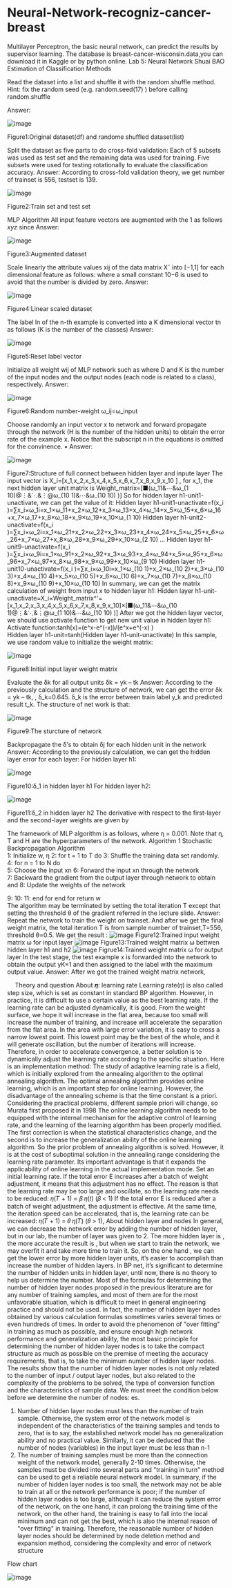 # Neural-Network-recogniz-cancer-breast
Multilayer Perceptron, the basic neural network, can predict the results by supervisor learning. The database is breast-cancer-wisconsin.data,you can download it in Kaggle or by python online.
Lab 5: Neural Network
Shuai BAO
Estimation of Classification Methods

Read the dataset into a list and shuffle it with the random.shuffle method. Hint: fix the random seed (e.g. random.seed(17) ) before calling random.shuffle

Answer:

![image](https://github.com/STPChenFang/Neural-Network-recogniz-cancer-breast/blob/main/IMG-breast%20cancer%20prediction/image005.png)

Figure1:Original dataset(df) and randome shuffled dataset(list)

Split the dataset as five parts to do cross-fold validation: Each of 5 subsets was used as test set and the remaining data was used for training. Five subsets were used for testing rotationally to evaluate the classification accuracy. 
Answer:
According to cross-fold validation theory, we get number of trainset is 556, testset is 139.

![image](https://github.com/STPChenFang/Neural-Network-recogniz-cancer-breast/blob/main/IMG-breast%20cancer%20prediction/image009.png)

Figure2:Train set and test set

MLP Algorithm
All input feature vectors are augmented with the 1 as follows $xyz$ since 
Answer:

![image](https://github.com/STPChenFang/Neural-Network-recogniz-cancer-breast/blob/main/IMG-breast%20cancer%20prediction/image017.png)

Figure3:Augmented dataset

Scale linearly the attribute values xij of the data matrix Xˆ into [−1,1] for each dimensional feature as follows:
where a small constant 10−6 is used to avoid that the number is divided by zero.
Answer:

![image](https://github.com/STPChenFang/Neural-Network-recogniz-cancer-breast/blob/main/IMG-breast%20cancer%20prediction/image023.png)

Figure4:Linear scaled dataset

The label ln of the n-th example is converted into a K dimensional vector tn as follows (K is the number of the classes)
Answer:

![image](https://github.com/STPChenFang/Neural-Network-recogniz-cancer-breast/blob/main/IMG-breast%20cancer%20prediction/image029.png)

Figure5:Reset label vector

Initialize all weight wij of MLP network such as  where
D and K is the number of the input nodes and the output nodes (each node is related to a class), respectively.
Answer:

![image](https://github.com/STPChenFang/Neural-Network-recogniz-cancer-breast/blob/main/IMG-breast%20cancer%20prediction/image169.png)

Figure6:Random number-weight ω_ij=ω_input 


Choose randomly an input vector x to network and forward propagate through the network (H is the number of the hidden units) to obtain the error rate  of the example x. Notice that the subscript n in the equations is omitted for the convinence. •
Answer:

![image](https://github.com/STPChenFang/Neural-Network-recogniz-cancer-breast/blob/main/IMG-breast%20cancer%20prediction/image012.png)

Figure7:Structure of full connect between hidden layer and inpute layer
	The input vector is X_i=[x_1,x_2,x_3,x_4,x_5,x_6,x_7,x_8,x_9,x_10 ]  , for x_1, the next hidden layer unit matrix is 
Weight_matrix=[■(ω_11&⋯&ω_(1 10)@⋮&⋱&⋮@ω_(10 1)&⋯&ω_(10 10) )]
	So for hidden layer h1-unit1-unactivate, we can get the value of it: 
Hidden layer h1-unit1-unactivate=f(x_i )=∑x_i×ω_1i=x_1×ω_11+x_2×ω_12+x_3×ω_13+x_4×ω_14+x_5×ω_15+x_6×ω_16+x_7×ω_17+x_8×ω_18+x_9×ω_19+x_10×ω_(1 10)
Hidden layer h1-unit2-unactivate=f(x_i )=∑x_i×ω_2i=x_1×ω_21+x_2×ω_22+x_3×ω_23+x_4×ω_24+x_5×ω_25+x_6×ω_26+x_7×ω_27+x_8×ω_28+x_9×ω_29+x_10×ω_(2 10)
…
Hidden layer h1-unit9-unactivate=f(x_i )=∑x_i×ω_9i=x_1×ω_91+x_2×ω_92+x_3×ω_93+x_4×ω_94+x_5×ω_95+x_6×ω_96+x_7×ω_97+x_8×ω_98+x_9×ω_99+x_10×ω_(9 10)
Hidden layer h1-unit10-unactivate=f(x_i )=∑x_i×ω_10i=x_1×ω_(10 1)+x_2×ω_(10 2)+x_3×ω_(10 3)+x_4×ω_(10 4)+x_5×ω_(10 5)+x_6×ω_(10 6)+x_7×ω_(10 7)+x_8×ω_(10 8)+x_9×ω_(10 9)+x_10×ω_(10 10)
In summary, we can get the matrix calculation of weight from input x to hidden layer h1:
Hidden layer h1-unit-unactivate=X_i×Weight_matrix^'=[x_1,x_2,x_3,x_4,x_5,x_6,x_7,x_8,x_9,x_10]×[■(ω_11&⋯&ω_(10 1)@⋮&⋱&⋮@ω_(1 10)&⋯&ω_(10 10) )]
After we got the hidden layer vector, we should use activate function to get new unit value in hidden layer h1:
Activate function:tanh⁡(x)=(e^x-e^(-x))/(e^x+e^(-x) )  
Hidden layer h1-unit=tanh⁡(Hidden layer h1-unit-unactivate)
	In this sample, we use random value to initialize the weight matrix:
	
![image](https://github.com/STPChenFang/Neural-Network-recogniz-cancer-breast/blob/main/IMG-breast%20cancer%20prediction/image169.png)

Figure8:Initial input layer weight matrix

Evaluate the δk for all output units δk = yk – tk
Answer:
According to the previously calculation and the structure of network, we can get the error δk = yk – tk, , δ_k=0.645.
δ_k is the error between train label y_k and predicted result t_k.
The structure of net work is that:

![image](https://github.com/STPChenFang/Neural-Network-recogniz-cancer-breast/blob/main/IMG-breast%20cancer%20prediction/image134.png)

Figure9:The sturcture of network

Backpropagate the δ’s to obtain δj for each hidden unit in the network
Answer:
According to the previously calculation, we can get the hidden layer error for each layer:
For hidden layer h1:

![image](https://github.com/STPChenFang/Neural-Network-recogniz-cancer-breast/blob/main/IMG-breast%20cancer%20prediction/image147.png)

Figure10:δ_1  in hidden layer h1
For hidden layer h2:

![image](https://github.com/STPChenFang/Neural-Network-recogniz-cancer-breast/blob/main/IMG-breast%20cancer%20prediction/image151.png)

Figure11:δ_2  in hidden layer h2
The derivative with respect to the first-layer and the second-layer weights are given by
 
The framework of MLP algorithm is as follows, where η = 0.001. Note that η, T and H are the hyperparameters of the network.
Algorithm 1 Stochastic Backpropagation Algorithm	
1: Initialize w, η
2: for t = 1 to T do
3:	Shuffle the training data set randomly.	
4:	for n = 1 to N do	
5:	Choose the input xn	
6:	Forward the input xn through the network	
7:	Backward the gradient from the output layer through network to obtain  	and 
8:	Update the weights of the network
 	
9:
10:
11:	end for
end for return w	
The algorithm may be terminated by setting the total iteration T except that setting the threshold θ of the gradient referred in the lecture slide.
Answer:
Repeat the network to train the weight on trainset. And after we get the final weight matrix, the total iteration T is from sample number of trainset,T=556, threshold θ=0.5.
We get the result :
![image](https://github.com/STPChenFang/Neural-Network-recogniz-cancer-breast/blob/main/IMG-breast%20cancer%20prediction/image169.png)
Figure12:Trained input weight matrix ω for input layer
![image](https://github.com/STPChenFang/Neural-Network-recogniz-cancer-breast/blob/main/IMG-breast%20cancer%20prediction/image173.png)
Figure13:Trained weight matrix ω bettwen hidden layer h1 and h2
![image](https://github.com/STPChenFang/Neural-Network-recogniz-cancer-breast/blob/main/IMG-breast%20cancer%20prediction/image151.png)
Figrue14:Trained weight matrix ω for output layer
In the test stage, the test example x is forwarded into the network to obtain the output yK×1 and then assigned to the label with the maximum output value. 
Answer:
After we got the trained weight matrix network, 



 
Theory and question
About 𝜼: learning rate
Learning rate(𝜂) is also called step size, which is set as constant in standard BP algorithm.
However, in practice, it is difficult to use a certain value as the best learning rate. If the learning rate
can be adjusted dynamically, it is good. From the weight surface, we hope it will increase in the flat
area, because too small will increase the number of training, and increase will accelerate the
separation from the flat area. In the area with large error variation, it is easy to cross a narrow lowest
point. This lowest point may be the best of the whole, and it will generate oscillation, but the number
of iterations will increase. Therefore, in order to accelerate convergence, a better solution is to
dynamically adjust the learning rate according to the specific situation. Here is an implementation
method:
The study of adaptive learning rate is a field, which is initially explored from the annealing
algorithm to the optimal annealing algorithm. The optimal annealing algorithm provides online
learning, which is an important step for online learning. However, the disadvantage of the annealing
scheme is that the time constant is a priori. Considering the practical problems, different sample priori
will change, so Murata first proposed it in 1998 The online learning algorithm needs to be equipped
with the internal mechanism for the adaptive control of learning rate, and the learning of the learning
algorithm has been properly modified. The first correction is when the statistical characteristics
change, and the second is to increase the generalization ability of the online learning algorithm. So
the prior problem of annealing algorithm is solved. However, it is at the cost of suboptimal solution in
the annealing range considering the learning rate parameter. Its important advantage is that it
expands the applicability of online learning in the actual implementation mode.
Set an initial learning rate. If the total error E increases after a batch of weight adjustment, it
means that this adjustment has no effect. The reason is that the learning rate may be too large and
oscillate, so the learning rate needs to be reduced: 𝜂(𝑇 + 1) = 𝛽 𝜂(𝑡) (𝛽 < 1) If the total error E
is reduced after a batch of weight adjustment, the adjustment is effective. At the same time, the
iteration speed can be accelerated, that is, the learning rate can be increased: 𝜂(𝑇 + 1) =
𝜃 𝜂(𝑇) (𝜃 > 1),
About hidden layer and nodes
In general, we can decrease the network error by adding the number of hidden layer, but in
our lab, the number of layer was given to 2. The more hidden layer is , the more accurate the result
is , but when we start to train the network, we may overfit it and take more time to train it.
So, on the one hand , we can get the lower error by more hidden layer units, it’s easier to
accomplish than increase the number of hidden layers.
In BP net, it’s significant to determine the number of hidden units in hidden layer, until now,
there is no theory to help us determine the number.
Most of the formulas for determining the number of hidden layer nodes proposed in the
previous literature are for any number of training samples, and most of them are for the most
unfavorable situation, which is difficult to meet in general engineering practice and should not be
used. In fact, the number of hidden layer nodes obtained by various calculation formulas
sometimes varies several times or even hundreds of times.
In order to avoid the phenomenon of "over fitting" in training as much as possible, and ensure
enough high network performance and generalization ability, the most basic principle for
determining the number of hidden layer nodes is to take the compact structure as much as possible
on the premise of meeting the accuracy requirements, that is, to take the minimum number of
hidden layer nodes.
The results show that the number of hidden layer nodes is not only related to the number of
input / output layer nodes, but also related to the complexity of the problems to be solved, the type
of conversion function and the characteristics of sample data.
We must meet the condition below before we determine the number of nodes: es.
1. Number of hidden layer nodes must less than the number of train sample. Otherwise, the
system error of the network model is independent of the characteristics of the training samples
and tends to zero, that is to say, the established network model has no generalization ability
and no practical value. Similarly, it can be deduced that the number of nodes (variables) in the
input layer must be less than n-1
2. The number of training samples must be more than the connection weight of the network
model, generally 2-10 times. Otherwise, the samples must be divided into several parts and
"training in turn" method can be used to get a reliable neural network model.
In summary, if the number of hidden layer nodes is too small, the network may not be able to train
at all or the network performance is poor; if the number of hidden layer nodes is too large,
although it can reduce the system error of the network, on the one hand, it can prolong the training
time of the network, on the other hand, the training is easy to fall into the local minimum and can
not get the best, which is also the internal reason of "over fitting" in training. Therefore, the
reasonable number of hidden layer nodes should be determined by node deletion method and
expansion method, considering the complexity and error of network structure

Flow chart

![image](https://github.com/STPChenFang/Neural-Network-recogniz-cancer-breast/blob/main/IMG-breast%20cancer%20prediction/image174.png)

